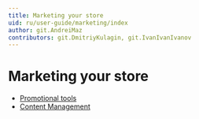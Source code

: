 ```yaml
---
title: Marketing your store
uid: ru/user-guide/marketing/index
author: git.AndreiMaz
contributors: git.DmitriyKulagin, git.IvanIvanIvanov
---
```

# Marketing your store

- [Promotional tools](xref:en/user-guide/marketing/promotional/index)
- [Content Management](xref:en/user-guide/marketing/content/index)

